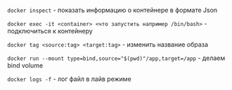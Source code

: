 ```docker inspect``` - показать информацию о контейнере в формате Json  

```docker exec -it <container> <что запустить например /bin/bash>``` - подключиться к контейнеру

```docker tag <source:tag> <target:tag>``` - изменить название образа

```docker run --mount type=bind,source="$(pwd)"/app,target=/app``` - делаем bind volume

```docker logs -f``` - лог файл в лайв режиме
